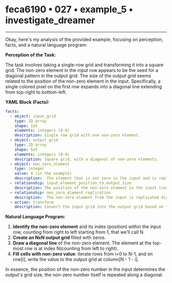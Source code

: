 # feca6190 • 027 • example_5 • investigate_dreamer

---
Okay, here's my analysis of the provided example, focusing on perception, facts, and a natural language program:

**Perception of the Task:**

The task involves taking a single-row grid and transforming it into a square grid. The non-zero element in the input row appears to be the seed for a diagonal pattern in the output grid. The size of the output grid seems related to the position of the non-zero element in the input.  Specifically, a single colored pixel on the first row expands into a diagonal line extending from top-right to bottom-left.

**YAML Block (Facts):**



```yaml
facts:
  - object: input_grid
    type: 2D array
    shape: 1x5
    elements: integers (0-9)
    description: Single row grid with one non-zero element.
  - object: output_grid
    type: 2D array
    shape: 5x5
    elements: integers (0-9)
    description: Square grid, with a diagonal of non-zero elements.
  - object: non_zero_element
    type: integer
    value: 4 (in the example)
    description:  The element that is not zero in the input and is replicated in the output.
  - relationship: input_element_position_to_output_size
    description: The position of the non-zero element in the input (counting from right to left) determines the size of the output grid.
  - relationship: non_zero_element_replication
    description:  The non-zero element from the input is replicated diagonally from top-right to bottom-left in the output.
  - action: transform
    description: Convert the input grid into the output grid based on the position of the non-zero element.
```



**Natural Language Program:**

1.  **Identify the non-zero element** and its index (position) within the input row, counting from right to left starting from 1, that we'll call N.
2.  **Create an NxN output grid** filled with zeros.
3.  **Draw a diagonal line** of the non-zero element. The element at the top-most row is at index N(counting from left to right).
4. **Fill cells with non-zero value**: iterate rows from i=0 to N-1, and on row[i], write the value to the output grid at column[N - 1 - i].

In essence, the position of the non-zero number in the input determines the output's grid size, the non-zero number itself is repeated along a diagonal.

